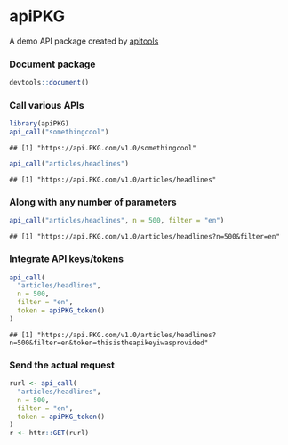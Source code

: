 apiPKG
================

A demo API package created by [apitools](https://github.com/mkearney/apitools)

### Document package

``` r
devtools::document()
```

### Call various APIs

``` r
library(apiPKG)
api_call("somethingcool")
```

    ## [1] "https://api.PKG.com/v1.0/somethingcool"

``` r
api_call("articles/headlines")
```

    ## [1] "https://api.PKG.com/v1.0/articles/headlines"

### Along with any number of parameters

``` r
api_call("articles/headlines", n = 500, filter = "en")
```

    ## [1] "https://api.PKG.com/v1.0/articles/headlines?n=500&filter=en"

### Integrate API keys/tokens

``` r
api_call(
  "articles/headlines", 
  n = 500, 
  filter = "en", 
  token = apiPKG_token()
)
```

    ## [1] "https://api.PKG.com/v1.0/articles/headlines?n=500&filter=en&token=thisistheapikeyiwasprovided"

### Send the actual request

``` r
rurl <- api_call(
  "articles/headlines", 
  n = 500, 
  filter = "en", 
  token = apiPKG_token()
)
r <- httr::GET(rurl)
```
